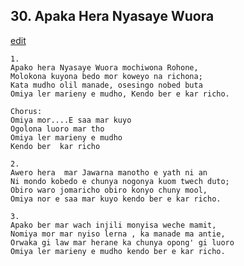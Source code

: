 
## 30.  Apaka Hera Nyasaye Wuora
[edit](https://docs.google.com/document/d/1lNUGfZR78zS9eLv0Rg%2DQ_BNgTXNCPV0Y/edit?mode=html)




    1.
    Apako hera Nyasaye Wuora mochiwona Rohone,
    Molokona kuyona bedo mor koweyo na richona;
    Kata mudho olil manade, osesingo nobed buta
    Omiya ler marieny e mudho, Kendo ber e kar richo.

    Chorus:
    Omiya mor....E saa mar kuyo
    Ogolona luoro mar tho
    Omiya ler marieny e mudho
    Kendo ber  kar richo

    2.
    Awero hera  mar Jawarna manotho e yath ni an
    Ni mondo kobedo e chunya nogonya kuom twech duto;
    Obiro waro jomaricho obiro konyo chuny mool,
    Omiya nor e saa mar kuyo kendo ber e kar richo.

    3.
    Apako ber mar wach injili monyisa weche mamit,
    Nomiya mor mar nyiso lerna , ka manade ma antie,
    Orwaka gi law mar herane ka chunya opong' gi luoro
    Omiya ler marieny e mudho kendo ber e kar richo. 
